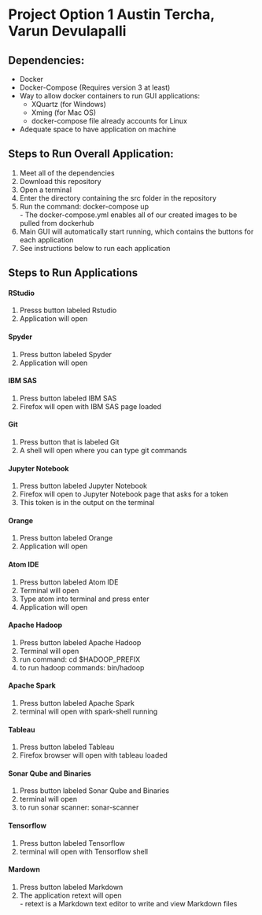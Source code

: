 # Project Option 1 Austin Tercha, Varun Devulapalli  

## Dependencies:  
  - Docker  
  - Docker-Compose (Requires version 3 at least)
  - Way to allow docker containers to run GUI applications:  
    - XQuartz (for Windows)  
    - Xming (for Mac OS)  
    - docker-compose file already accounts for Linux  
  - Adequate space to have application on machine  

## Steps to Run Overall Application:  
  1. Meet all of the dependencies  
  2. Download this repository  
  3. Open a terminal  
  4. Enter the directory containing the src folder in the repository  
  5. Run the command: docker-compose up  
    - The docker-compose.yml enables all of our created images to be pulled
    from dockerhub  
  6. Main GUI will automatically start running, which contains the buttons for
  each application  
  7. See instructions below to run each application  

## Steps to Run Applications  
#### RStudio  
  1. Presss button labeled Rstudio  
  2. Application will open  
#### Spyder  
  1. Press button labeled Spyder  
  2. Application will open  
#### IBM SAS  
  1. Press button labeled IBM SAS  
  2. Firefox will open with IBM SAS page loaded  
#### Git  
  1. Press button that is labeled Git  
  2. A shell will open where you can type git commands  
#### Jupyter Notebook  
  1. Press button labeled Jupyter Notebook  
  2. Firefox will open to Jupyter Notebook page that asks for a token  
  3. This token is in the output on the terminal  
#### Orange  
  1. Press button labeled Orange  
  2. Application will open  
#### Atom IDE  
  1. Press button labeled Atom IDE  
  2. Terminal will open  
  3. Type atom into terminal and press enter  
  4. Application will open  
#### Apache Hadoop  
  1. Press button labeled Apache Hadoop  
  2. Terminal will open
  3. run command: cd $HADOOP_PREFIX  
  4. to run hadoop commands: bin/hadoop <hadoop command>  
#### Apache Spark  
  1. Press button labeled Apache Spark  
  2. terminal will open with spark-shell running  
#### Tableau  
  1. Press button labeled Tableau  
  2. Firefox browser will open with tableau loaded  
#### Sonar Qube and Binaries  
  1. Press button labeled Sonar Qube and Binaries  
  2. terminal will open  
  3. to run sonar scanner: sonar-scanner  
#### Tensorflow  
  1. Press button labeled Tensorflow  
  2. terminal will open with Tensorflow shell  
#### Mardown  
  1. Press button labeled Markdown  
  2. The application retext will open  
    - retext is a Markdown text editor to write and view Markdown files
